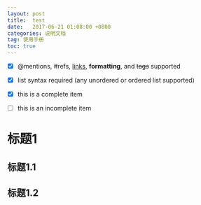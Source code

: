 ```yaml
---
layout: post
title:  test
date:   2017-06-21 01:08:00 +0800
categories: 说明文档
tag: 使用手册
toc: true
---
```


- [x] @mentions, #refs, [links](), **formatting**, and <del>tags</del> supported
- [x] list syntax required (any unordered or ordered list supported)
- [x] this is a complete item
- [ ] this is an incomplete item


# 标题1
## 标题1.1
## 标题1.2
